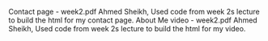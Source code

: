 Contact page - week2.pdf Ahmed Sheikh, Used code from week 2s lecture to build the html for my contact page. 
About Me video - week2.pdf Ahmed Sheikh, Used code from week 2s lecture to build the html for my video.
